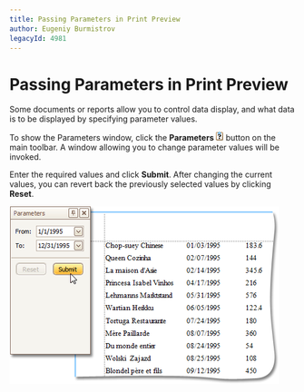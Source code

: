 ```yaml
---
title: Passing Parameters in Print Preview
author: Eugeniy Burmistrov
legacyId: 4981
---
```

# Passing Parameters in Print Preview
Some documents or reports allow you to control data display, and what data is to be displayed by specifying parameter values.

To show the Parameters window, click the **Parameters** ![previewButtonParameters](../../../images/img8198.png) button on the main toolbar. A window allowing you to change parameter values will be invoked.

Enter the required values and click **Submit**. After changing the current values, you can revert back the previously selected values by clicking **Reset**.

![previewParameters](../../../images/img8199.png)